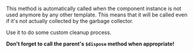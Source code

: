 This method is automatically called when the component instance is not used anymore by any other template. This means that it will be called even if it's not actually collected by the garbage collector.

Use it to do some custom cleanup process.

__Don't forget to call the parent's `$dispose` method when appropriate!__
